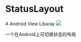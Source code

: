 # StatusLayout

A Android View Libaray
[![](https://www.jitpack.io/v/F1ReKing/StatusLayout.svg)](https://www.jitpack.io/#F1ReKing/StatusLayout)
<p>一个在Android上可切换状态的布局</p>


